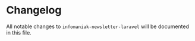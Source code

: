# Changelog

All notable changes to `infomaniak-newsletter-laravel` will be documented in this file.

